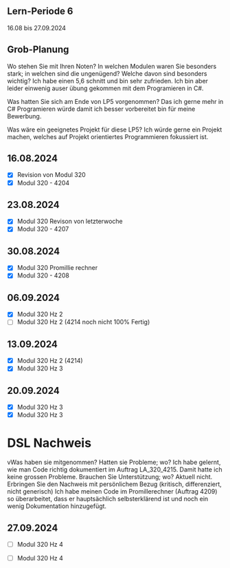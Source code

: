 ## Lern-Periode 6
16.08 bis 27.09.2024

## Grob-Planung
Wo stehen Sie mit Ihren Noten? In welchen Modulen waren Sie besonders stark; in welchen sind die ungenügend? Welche davon sind besonders wichtig?
Ich habe einen 5,6 schnitt und bin sehr zufrieden. Ich bin aber leider einwenig auser übung gekommen mit dem Programieren in C#.

Was hatten Sie sich am Ende von LP5 vorgenommen?
Das ich gerne mehr in C# Programieren würde damit ich besser vorbereitet bin für meine Bewerbung.

Was wäre ein geeignetes Projekt für diese LP5?
Ich würde gerne ein Projekt machen, welches auf Projekt orientiertes Programmieren fokussiert ist.


## 16.08.2024
- [X] Revision von Modul 320
- [X] Modul 320 - 4204

## 23.08.2024
- [X] Modul 320 Revison von letzterwoche
- [X] Modul 320 - 4207

## 30.08.2024
- [X] Modul 320 Promillie rechner
- [X] Modul 320 - 4208

## 06.09.2024
- [X] Modul 320 Hz 2
- [ ] Modul 320 Hz 2
(4214 noch nicht 100% Fertig)

## 13.09.2024
- [X] Modul 320 Hz 2 (4214)
- [X] Modul 320 Hz 3

## 20.09.2024
- [X] Modul 320 Hz 3 
- [X] Modul 320 Hz 3

# DSL Nachweis
vWas haben sie mitgenommen? Hatten sie Probleme; wo?
Ich habe gelernt, wie man Code richtig dokumentiert im Auftrag LA_320_4215. Damit hatte ich keine grossen Probleme.
Brauchen Sie Unterstützung; wo?
Aktuell nicht.
Erbringen Sie den Nachweis mit persönlichem Bezug (kritisch, differenziert, nicht generisch)
Ich habe meinen Code im Promillerechner (Auftrag 4209) so überarbeitet, dass er hauptsächlich selbsterklärend ist und noch ein wenig Dokumentation hinzugefügt.

## 27.09.2024
- [ ] Modul 320 Hz 4
- [ ] Modul 320 Hz 4


